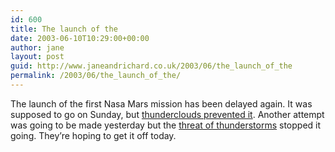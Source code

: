 ```yaml
---
id: 600
title: The launch of the
date: 2003-06-10T10:29:00+00:00
author: jane
layout: post
guid: http://www.janeandrichard.co.uk/2003/06/the_launch_of_the
permalink: /2003/06/the_launch_of_the/
---
```

The launch of the first Nasa Mars mission has been delayed again. It was supposed to go on Sunday, but [thunderclouds prevented it](http://www.wired.com/news/technology/0,1282,59161,00.html). Another attempt was going to be made yesterday but the [threat of thunderstorms](http://www.wired.com/news/technology/0,1282,59163,00.html) stopped it going. They&#8217;re hoping to get it off today.